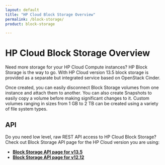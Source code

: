 ```yaml
---
layout: default
title: "HP Cloud Block Storage Overview"
permalink: /block-storage/
product: block-storage

---
```

# HP Cloud Block Storage Overview

Need more storage for your HP Cloud Compute instances?  HP Block Storage is the way to go. With HP Cloud version 13.5 block storage is provided as a separate but integrated service based on OpenStack Cinder.

Once created, you can easily disconnect Block Storage volumes from one instance and attach them to another.  You can also create Snapshots to easily copy a volume before making significant changes to it.  Custom volumes ranging in sizes from 1 GB to 2 TB can be created using a variety of file system types.


## API
Do you need low level, raw REST API access to HP Cloud Block Storage?  Check out Block Storage API page for the HP Cloud version you are using:

* [**Block Storage API page for v13.5**](/api/block-storage/)
* [**Block Storage API page for v12.12**](/api/block-storage/)

